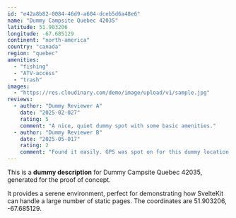 ```yaml
---
id: "e42a8b82-0084-46d9-a604-dceb5d6a48e6"
name: "Dummy Campsite Quebec 42035"
latitude: 51.903206
longitude: -67.685129
continent: "north-america"
country: "canada"
region: "quebec"
amenities:
  - "fishing"
  - "ATV-access"
  - "trash"
images:
  - "https://res.cloudinary.com/demo/image/upload/v1/sample.jpg"
reviews:
  - author: "Dummy Reviewer A"
    date: "2025-02-027"
    rating: 5
    comment: "A nice, quiet dummy spot with some basic amenities."
  - author: "Dummy Reviewer B"
    date: "2025-05-017"
    rating: 2
    comment: "Found it easily. GPS was spot on for this dummy location."
---
```


This is a **dummy description** for Dummy Campsite Quebec 42035, generated for the proof of concept.

It provides a serene environment, perfect for demonstrating how SvelteKit can handle a large number of static pages. The coordinates are 51.903206, -67.685129.
